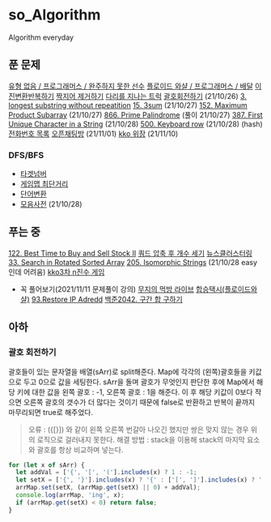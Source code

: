 # so_Algorithm

Algorithm everyday

## 푼 문제

[유형 없음 / 프로그래머스 / 완주하지 못한 선수](https://programmers.co.kr/learn/courses/30/lessons/42576)
[플로이드 와샬 / 프로그래머스 / 배달](https://programmers.co.kr/learn/courses/30/lessons/12978)
[이진변환반복하기](https://programmers.co.kr/learn/courses/30/lessons/70129)
[짝지어 제거하기](https://programmers.co.kr/learn/courses/30/lessons/12973)
[다리를 지나는 트럭](https://programmers.co.kr/learn/courses/30/lessons/42583)
[괄호회전하기](https://programmers.co.kr/learn/courses/30/lessons/76502) (21/10/26)
[3. longest substring without repeatition](https://leetcode.com/problems/longest-substring-without-repeating-characters/)
[15. 3sum](https://leetcode.com/problems/3sum/submissions/) (21/10/27)
[152. Maximum Product Subarray](https://leetcode.com/problems/maximum-product-subarray/) (21/10/27)
[866. Prime Palindrome](https://leetcode.com/problems/prime-palindrome/) (풀이 21/10/27)
[387. First Unique Character in a String](https://leetcode.com/problems/first-unique-character-in-a-string/) (21/10/28)
[500. Keyboard row](https://leetcode.com/problems/keyboard-row/) (21/10/28) (hash)
[전화번호 목록](https://programmers.co.kr/learn/courses/30/lessons/42577)
[오픈채팅방](https://programmers.co.kr/learn/courses/30/lessons/42888?language=javascript) (21/11/01)
[kko 위장](https://programmers.co.kr/learn/courses/30/lessons/42578) (21/11/10)

### DFS/BFS

- [타겟넘버](https://programmers.co.kr/learn/courses/30/lessons/43165)
- [게임맵 최단거리](https://programmers.co.kr/learn/courses/30/lessons/1844)
- [단어변환](https://programmers.co.kr/learn/courses/30/lessons/43163)
- [모음사전](https://programmers.co.kr/learn/courses/30/lessons/84512) (21/10/28)

## 푸는 중

[122. Best Time to Buy and Sell Stock II](https://leetcode.com/problems/best-time-to-buy-and-sell-stock-ii/)
[쿼드 압축 후 개수 세기](https://programmers.co.kr/learn/courses/30/lessons/68936)
[뉴스클러스터링](https://programmers.co.kr/learn/courses/30/lessons/17677)
[33. Search in Rotated Sorted Array](https://leetcode.com/problems/search-in-rotated-sorted-array/)
[205. Isomorphic Strings](https://leetcode.com/problems/isomorphic-strings/) (21/10/28 easy인데 어려움)
[kko3차 n진수 게임]()

- 꼭 풀어보기(2021/11/11 문제풀이 강의)
  [무지의 먹방 라이브](https://programmers.co.kr/learn/courses/30/lessons/42891)
  [합승택시(플로이드와샬)](https://programmers.co.kr/learn/courses/30/lessons/72413)
  [93.Restore IP Adredd](https://leetcode.com/problems/restore-ip-addresses/)
  [백준2042. 구간 합 구하기](https://www.acmicpc.net/problem/2042)

## 아하

### 괄호 회전하기

괄호들이 있는 문자열을 배열(sArr)로 split해준다.
Map에 각각의 (왼쪽)괄호들을 키값으로 두고 0으로 값을 세팅한다.
sArr을 돌며 괄호가 무엇인지 판단한 후에 Map에서 해당 키에 대한 값을 왼쪽 괄호 : -1, 오른쪽 괄호 : 1을 해준다.
이 후 해당 키값이 0보다 작으면 오른쪽 괄호의 갯수가 더 많다는 것이기 때문에 false로 반환하고
반복이 끝까지 마무리되면 true로 해주었다.

> 오류 : ({[}]) 와 같이 왼쪽 오른쪽 번갈아 나오긴 했지만 쌍은 맞지 않는 경우 위의 로직으로 걸러내지 못한다.
> 해결 방법 : stack을 이용해 stack의 마지막 요소와 괄호를 항상 비교하며 넣는다.

```jsx
for (let x of sArr) {
  let addVal = ['{', '[', '('].includes(x) ? 1 : -1;
  let setX = ['{', '}'].includes(x) ? '{' : ['[', ']'].includes(x) ? '[' : '(';
  arrMap.set(setX, (arrMap.get(setX) || 0) + addVal);
  console.log(arrMap, 'ing', x);
  if (arrMap.get(setX) < 0) return false;
}
```
